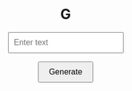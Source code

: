 <html>
<head>
  <title>Generator</title>
  <style>
    /* Add some basic styling */
    body {
      text-align: center;
      margin-top: 100px;
    }
    input {
      padding: 10px;
      font-size: 16px;
    }
    button {
      padding: 10px 20px;
      font-size: 16px;
    }
  </style>
</head>
<body>
  <h1>G</h1>
  <form>
    <input type="text" id="inputText" placeholder="Enter text">
    <br><br>
    <button type="button" onclick="generateText()">Generate</button>
  </form>

  <script>
    function generateText() {
      var input = document.getElementById("inputText").value;
      // Add your generate logic here
      
      // Example: Display generated text in console
      console.log("Generated Text:", input);
    }
  </script>
</body>
</html>
